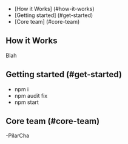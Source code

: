 - [How it Works] (#how-it-works)
- [Getting started] (#get-started)
- [Core team] (#core-team)

## How it Works
Blah

## Getting started (#get-started)
- npm i
- npm audit fix
- npm start

## Core team (#core-team)
-PilarCha
